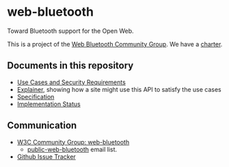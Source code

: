 web-bluetooth
=============

Toward Bluetooth support for the Open Web.

This is a project of the [Web Bluetooth Community Group](http://www.w3.org/community/web-bluetooth/). We have a [charter](charter.md).

Documents in this repository
----------------------------

* [Use Cases and Security Requirements](https://webbluetoothcg.github.io/web-bluetooth/use-cases.html)
* [Explainer](https://github.com/WebBluetoothCG/web-bluetooth/blob/gh-pages/explainer.md), showing how a site might use this API to satisfy the use cases
* [Specification](https://webbluetoothcg.github.io/web-bluetooth/)
* [Implementation Status](implementation-status.md)

Communication
-------------

* [W3C Community Group: web-bluetooth](http://www.w3.org/community/web-bluetooth/)
  * [public-web-bluetooth](http://lists.w3.org/Archives/Public/public-web-bluetooth/) email list.
* [Github Issue Tracker](https://github.com/WebBluetoothCG/web-bluetooth/issues)
